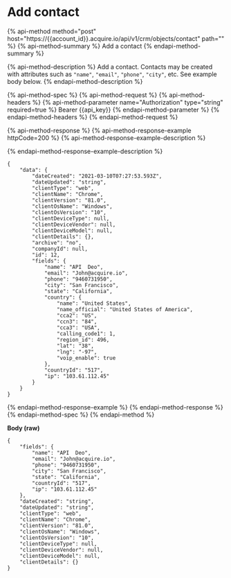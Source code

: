 # Add contact

{% api-method method="post" host="https://{{account\_id}}.acquire.io/api/v1/crm/objects/contact" path="" %}
{% api-method-summary %}
Add a contact
{% endapi-method-summary %}

{% api-method-description %}
Add a contact. Contacts may be created with attributes such as `"name"`, `"email"`, `"phone"`, `"city"`, etc. See example body below. 
{% endapi-method-description %}

{% api-method-spec %}
{% api-method-request %}
{% api-method-headers %}
{% api-method-parameter name="Authorization" type="string" required=true %}
Bearer {{api\_key}}
{% endapi-method-parameter %}
{% endapi-method-headers %}
{% endapi-method-request %}

{% api-method-response %}
{% api-method-response-example httpCode=200 %}
{% api-method-response-example-description %}

{% endapi-method-response-example-description %}

```
{
    "data": {
        "dateCreated": "2021-03-10T07:27:53.593Z",
        "dateUpdated": "string",
        "clientType": "web",
        "clientName": "Chrome",
        "clientVersion": "81.0",
        "clientOsName": "Windows",
        "clientOsVersion": "10",
        "clientDeviceType": null,
        "clientDeviceVendor": null,
        "clientDeviceModel": null,
        "clientDetails": {},
        "archive": "no",
        "companyId": null,
        "id": 12,
        "fields": {
            "name": "API  Deo",
            "email": "John@acquire.io",
            "phone": "9460731950",
            "city": "San Francisco",
            "state": "California",
            "country": {
                "name": "United States",
                "name_official": "United States of America",
                "cca2": "US",
                "ccn3": "84",
                "cca3": "USA",
                "calling_code1": 1,
                "region_id": 496,
                "lat": "38",
                "lng": "-97",
                "voip_enable": true
            },
            "countryId": "517",
            "ip": "103.61.112.45"
        }
    }
}
```
{% endapi-method-response-example %}
{% endapi-method-response %}
{% endapi-method-spec %}
{% endapi-method %}

**Body \(raw\)**

```text
{
    "fields": {
        "name": "API  Deo",
        "email": "John@acquire.io",
        "phone": "9460731950",
        "city": "San Francisco",
        "state": "California",
        "countryId": "517",
        "ip": "103.61.112.45"
    },
    "dateCreated": "string",
    "dateUpdated": "string",
    "clientType": "web",
    "clientName": "Chrome",
    "clientVersion": "81.0",
    "clientOsName": "Windows",
    "clientOsVersion": "10",
    "clientDeviceType": null,
    "clientDeviceVendor": null,
    "clientDeviceModel": null,
    "clientDetails": {}
}
```


